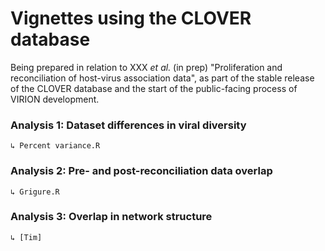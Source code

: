 # Vignettes using the CLOVER database 

Being prepared in relation to XXX _et al._ (in prep) "Proliferation and reconciliation of host-virus association data", as part of the stable release of the CLOVER database and the start of the public-facing process of VIRION development. 

### Analysis 1: Dataset differences in viral diversity
	↳ Percent variance.R

### Analysis 2: Pre- and post-reconciliation data overlap
	↳ Grigure.R

### Analysis 3: Overlap in network structure
	↳ [Tim]

